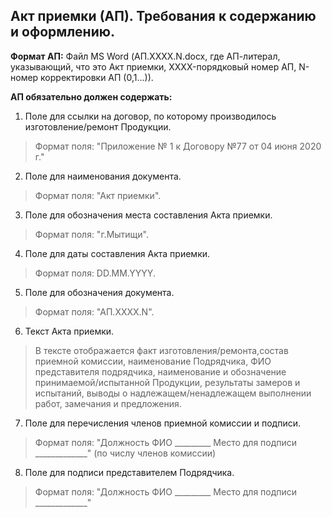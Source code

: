 ## Акт приемки (АП). Требования к содержанию и оформлению.

**Формат АП:** Файл MS Word (АП.XXXX.N.docx, где АП-литерал, указывающий, что это Акт приемки, XXXX-порядковый номер АП, N-номер корректировки АП (0,1...)).

**АП обязательно должен содержать:**

1.    Поле для ссылки на договор, по которому производилось изготовление/ремонт Продукции.
>Формат поля: "Приложение № 1 к Договору №77 от 04 июня 2020 г."

2.    Поле для наименования документа.
>Формат поля: "Акт приемки".

3.    Поле для обозначения места составления Акта приемки.
>Формат поля: "г.Мытищи".

4.    Поле для даты составления Акта приемки.
>Формат поля: DD.MM.YYYY.

5.    Поле для обозначения документа.
>Формат поля: "АП.XXXX.N".

6.    Текст Акта приемки.
>В тексте отображается факт изготовления/ремонта,состав приемной комиссии, наименование Подрядчика, ФИО представителя подрядчика, наименование и обозначение принимаемой/испытанной Продукции, результаты замеров и испытаний, выводы о надлежащем/ненадлежащем выполнении работ, замечания и предложения. 

7.    Поле для перечисления членов приемной комиссии и подписи.
>Формат поля: "Должность  ФИО  _________ Место для подписи _____________" (по числу членов комиссии)

8.    Поле для подписи представителем Подрядчика.
>Формат поля: "Должность  ФИО  _________ Место для подписи _____________"



